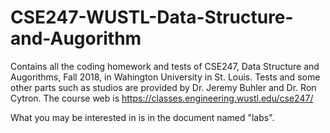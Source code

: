 # CSE247-WUSTL-Data-Structure-and-Augorithm
Contains all the coding homework and tests of CSE247, Data Structure and Augorithms, Fall 2018, in Wahington University in St. Louis. 
Tests and some other parts such as studios are provided by Dr. Jeremy Buhler and Dr. Ron Cytron. 
The course web is https://classes.engineering.wustl.edu/cse247/

What you may be interested in is in the document named "labs".
